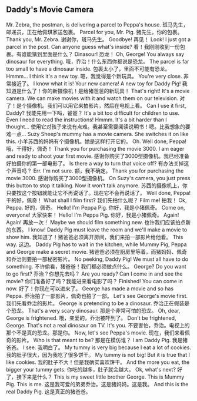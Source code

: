 ## Daddy's Movie Camera

Mr. Zebra, the postman, is delivering a parcel to Peppa's house.
斑马先生，邮递员，正在给佩琪家送包裹。
Parcel for you, Mr. Pig.
猪先生，你的包裹。
Thank you, Mr. Zebra.
谢谢你，斑马先生。
Goodbye!
再见！
Look! I just got a parcel in the post. Can anyone guess what's inside?
看！我刚刚收到一份包裹。有谁能猜到里面是什么？
Dinasour!
恐龙！
Oh, George! You always say dinosaur for everything.
哦，乔治！什么东西你都说是恐龙。
The parcel is far too small to have a dinosaur inside.
包裹太小了，里面不可能有恐龙。
Hmmm... I think it's a new toy.
嗯，我觉得是个新玩具。
You're very close.
非常接近了。
I know what it is! Your new camera! A new toy for Daddy Pig!
我知道是什么了！你的新摄像机！是给猪爸爸的新玩具！
That's right! It's a movie camera. We can make movies with it and watch them on our television.
对了！是个摄像机。我们可以用它来拍影片，然后在电视上看。
Can I use it first, Daddy?
我能先用一下吗，爸爸？
It's a bit too difficult for children to use. Even I need to read the instructions! Hmmm. It's a bit harder than I thought...
使用它对孩子来说有点难。我甚至需要阅读说明书！嗯。比我想象的要难一点...
Suzy Sheep's mummy has a movie camera. She switches it on like this.
小羊苏西的妈妈有个摄像机。她是这样打开它的。
Oh. Well done, Peppa!
哦，干得好，佩奇！
Thank you for purchasing the movie 3000. I am eager and ready to shoot your first movie.
感谢你购买了3000型摄像机。我已经准备好拍摄你的第一部电影了。
Is there a way to turn that voice off?
有办法关掉这个声音吗？
Err. I'm not sure.
额，我不确定。
Thank you for purchasing the movie 3000.
感谢你购买了3000型摄像机。
On Suzy's camera, you just press this button to stop it talking. Now it won't talk anymore.
苏西的摄像机上，你只要按这个按钮就能让它不再说话了。现在它不会再说话了。
Well done, Peppa!
干的好，佩奇！
What shall I film first?
我们先拍什么呢？
Film me!
拍我！
Ok, Peppa.
好的，佩奇。
Hello! I'm Peppa Pig.
你好，我是小猪佩奇。
Come on, everyone!
大家快来！
Hello! I'm Peppa Pig.
你好，我是小猪佩奇。
Again! Again!
再放一次！
Maybe we should film something new.
也许我们应该拍点新的东西。
I know! Daddy Pig must leave the room and we'll make a movie to show him.
我知道了！猪爸爸必须离开房间，我们来拍一部影片给他看。
This way.
这边。
Daddy Pig has to wait in the kitchen, while Mummy Pig, Peppa and George make a secret movie.
猪爸爸必须在厨房里等着，而猪妈妈、佩奇和乔治则要拍一部秘密影片。
No peeking, Daddy Pig! We must all have to do something.
不许偷看，猪爸爸！我们都必须做点什么。
George? Do you want to go first?
乔治？你想先去吗？
Are you ready? Can I come in and see the movie?
你们准备好了吗？我能进来看电影了吗？
Finished! You can come in now.
好了！你现在可以进来了。
George has made a movie and so has Peppa.
乔治拍了一部影片，佩奇也拍了一部。
Let's see George's movie first.
我们先看乔治的影片。
George is pretending to be a dinosaur.
乔治正在假装是个恐龙。
That's a very scary dinosaur.
那是个非常可怕的恐龙。
Oh, dear, George is frightened.
哦，亲爱的，乔治被吓到了。
Don't be frightened, George. That's not a real dinosaur on TV. It's you.
不要害怕，乔治。电视上的那个不是真的恐龙。那是你。
Now, let's see Peppa's movie.
现在，我们来看佩奇的影片。
Who is that meant to be?
那是在模仿谁？
I am Daddy Pig.
我是猪爸爸。
I see.
我明白了。
My tummy is very big because I eat a lot of cookies.
我的肚子很大，因为我吃了很多饼干。
My tummy is not big! But it is true that I like cookies.
我的肚子不大！但是我确实喜欢饼干。
And the more you eat, the bigger your tummy gets.
你吃的越多，肚子就会越大。
Ok, what's next?
好了，接下来是什么？
This is my sweet little brother George. This is Mummy Pig. This is me.
这是我可爱的弟弟乔治。这是猪妈妈。这是我。
And this is the real Daddy Pig.
这是真正的猪爸爸。
